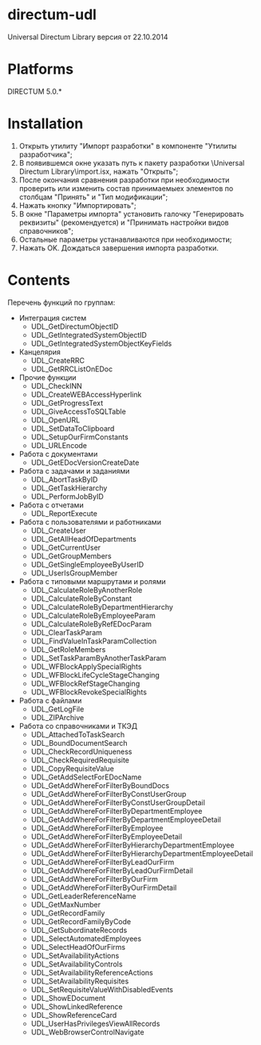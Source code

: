 ﻿directum-udl
============

Universal Directum Library версия от 22.10.2014


Platforms
=========

DIRECTUM 5.0.*


Installation
============

1. Открыть утилиту "Импорт разработки" в компоненте "Утилиты разработчика";
2. В появившемся окне указать путь к пакету разработки \Universal Directum Library\import.isx, нажать "Открыть";
3. После окончания сравнения разработки при необходимости проверить или изменить состав принимаемыех элементов по столбцам 
   "Принять" и "Тип модификации";
4. Нажать кнопку "Импортировать";
5. В окне "Параметры импорта" установить галочку "Генерировать реквизиты" (рекомендуется) и "Принимать настройки видов 
   справочников"; 
6. Остальные параметры устанавливаются при необходимости; 
7. Нажать OK. Дождаться завершения импорта разработки.


Contents
========

Перечень функций по группам:
* Интеграция систем
   * UDL_GetDirectumObjectID
   * UDL_GetIntegratedSystemObjectID
   * UDL_GetIntegratedSystemObjectKeyFields
* Канцелярия
   * UDL_CreateRRC
   * UDL_GetRRCListOnEDoc
* Прочие функции
   * UDL_CheckINN
   * UDL_CreateWEBAccessHyperlink
   * UDL_GetProgressText
   * UDL_GiveAccessToSQLTable
   * UDL_OpenURL
   * UDL_SetDataToClipboard
   * UDL_SetupOurFirmConstants
   * UDL_URLEncode
* Работа с документами
   * UDL_GetEDocVersionCreateDate
* Работа с задачами и заданиями
   * UDL_AbortTaskByID
   * UDL_GetTaskHierarchy
   * UDL_PerformJobByID
* Работа с отчетами
   * UDL_ReportExecute
* Работа с пользователями и работниками
   * UDL_CreateUser
   * UDL_GetAllHeadOfDepartments
   * UDL_GetCurrentUser
   * UDL_GetGroupMembers
   * UDL_GetSingleEmployeeByUserID
   * UDL_UserIsGroupMember
* Работа с типовыми маршрутами и ролями
   * UDL_CalculateRoleByAnotherRole
   * UDL_CalculateRoleByConstant
   * UDL_CalculateRoleByDepartmentHierarchy
   * UDL_CalculateRoleByEmployeeParam
   * UDL_CalculateRoleByRefEDocParam
   * UDL_ClearTaskParam
   * UDL_FindValueInTaskParamCollection
   * UDL_GetRoleMembers
   * UDL_SetTaskParamByAnotherTaskParam
   * UDL_WFBlockApplySpecialRights
   * UDL_WFBlockLifeCycleStageChanging
   * UDL_WFBlockRefStageChanging
   * UDL_WFBlockRevokeSpecialRights
* Работа с файлами
   * UDL_GetLogFile
   * UDL_ZIPArchive
* Работа со справочниками и ТКЭД
   * UDL_AttachedToTaskSearch
   * UDL_BoundDocumentSearch
   * UDL_CheckRecordUniqueness
   * UDL_CheckRequiredRequisite
   * UDL_CopyRequisiteValue
   * UDL_GetAddSelectForEDocName
   * UDL_GetAddWhereForFilterByBoundDocs
   * UDL_GetAddWhereForFilterByConstUserGroup
   * UDL_GetAddWhereForFilterByConstUserGroupDetail
   * UDL_GetAddWhereForFilterByDepartmentEmployee
   * UDL_GetAddWhereForFilterByDepartmentEmployeeDetail
   * UDL_GetAddWhereForFilterByEmployee
   * UDL_GetAddWhereForFilterByEmployeeDetail
   * UDL_GetAddWhereForFilterByHierarchyDepartmentEmployee
   * UDL_GetAddWhereForFilterByHierarchyDepartmentEmployeeDetail
   * UDL_GetAddWhereForFilterByLeadOurFirm
   * UDL_GetAddWhereForFilterByLeadOurFirmDetail
   * UDL_GetAddWhereForFilterByOurFirm
   * UDL_GetAddWhereForFilterByOurFirmDetail
   * UDL_GetLeaderReferenceName
   * UDL_GetMaxNumber
   * UDL_GetRecordFamily
   * UDL_GetRecordFamilyByCode
   * UDL_GetSubordinateRecords
   * UDL_SelectAutomatedEmployees
   * UDL_SelectHeadOfOurFirms
   * UDL_SetAvailabilityActions
   * UDL_SetAvailabilityControls
   * UDL_SetAvailabilityReferenceActions
   * UDL_SetAvailabilityRequisites
   * UDL_SetRequisiteValueWithDisabledEvents
   * UDL_ShowEDocument
   * UDL_ShowLinkedReference
   * UDL_ShowReferenceCard
   * UDL_UserHasPrivilegesViewAllRecords
   * UDL_WebBrowserControlNavigate
